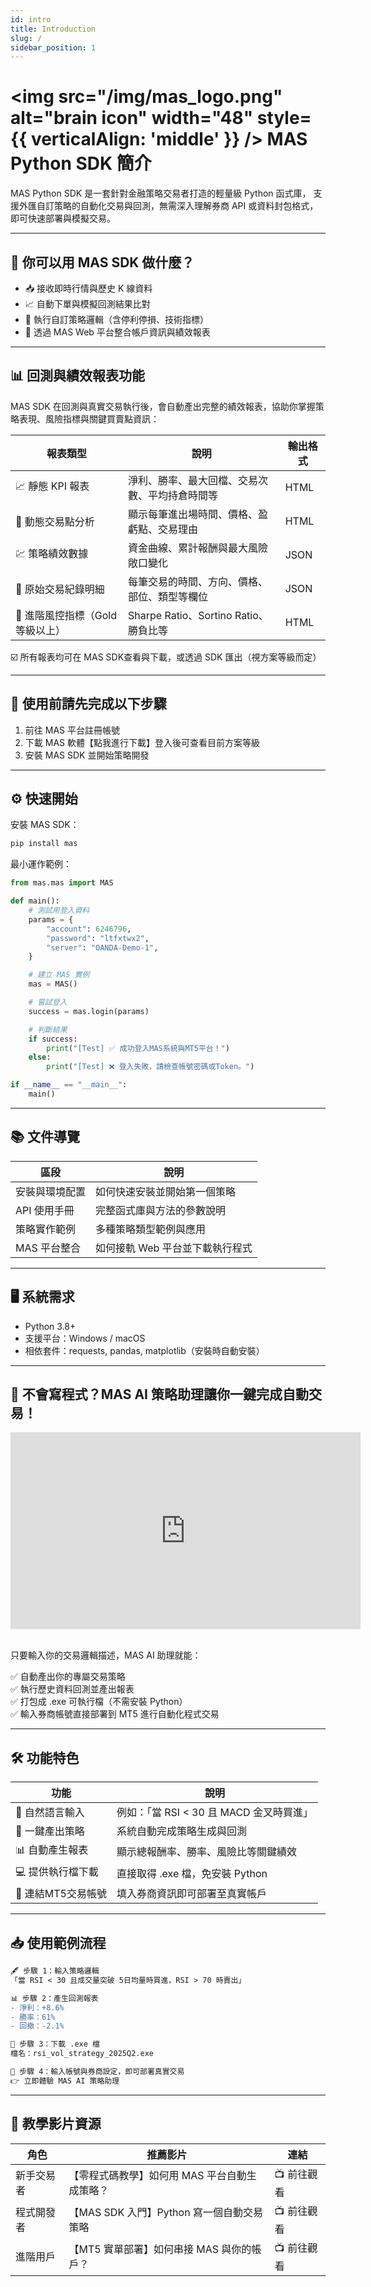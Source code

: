 ```yaml
---
id: intro
title: Introduction
slug: /
sidebar_position: 1
---
```


# <img src="/img/mas_logo.png" alt="brain icon" width="48" style={{ verticalAlign: 'middle' }} /> MAS Python SDK 簡介

MAS Python SDK 是一套針對金融策略交易者打造的輕量級 Python 函式庫，
支援外匯自訂策略的自動化交易與回測，無需深入理解券商 API 或資料封包格式，即可快速部署與模擬交易。

---

## 🚀 你可以用 MAS SDK 做什麼？

- 📥 接收即時行情與歷史 K 線資料
- 📈 自動下單與模擬回測結果比對
- 🧠 執行自訂策略邏輯（含停利停損、技術指標）
- 🔗 透過 MAS Web 平台整合帳戶資訊與績效報表

---

## 📊 回測與績效報表功能

MAS SDK 在回測與真實交易執行後，會自動產出完整的績效報表，協助你掌握策略表現、風險指標與關鍵買賣點資訊：

| 報表類型 | 說明 | 輸出格式 |
|-----------|------|------------|
| 📈 靜態 KPI 報表 | 淨利、勝率、最大回檔、交易次數、平均持倉時間等 | HTML |
| 🧮 動態交易點分析 | 顯示每筆進出場時間、價格、盈虧點、交易理由 | HTML |
| 💹 策略績效數據 | 資金曲線、累計報酬與最大風險敞口變化 | JSON |
| 📘 原始交易紀錄明細 | 每筆交易的時間、方向、價格、部位、類型等欄位 | JSON |
| 🔎 進階風控指標（Gold 等級以上） | Sharpe Ratio、Sortino Ratio、勝負比等 | HTML |

☑️ 所有報表均可在 MAS SDK查看與下載，或透過 SDK 匯出（視方案等級而定）

---

## 🧩 使用前請先完成以下步驟

1. 前往 MAS 平台註冊帳號
3. 下載 MAS 軟體【點我進行下載】登入後可查看目前方案等級
2. 安裝 MAS SDK 並開始策略開發

---

## ⚙️ 快速開始

安裝 MAS SDK：

```bash
pip install mas
```

最小運作範例：

```python
from mas.mas import MAS

def main():
    # 測試用登入資料
    params = {
        "account": 6246796,
        "password": "ltfxtwx2",
        "server": "OANDA-Demo-1",
    }

    # 建立 MAS 實例
    mas = MAS()

    # 嘗試登入
    success = mas.login(params)

    # 判斷結果
    if success:
        print("[Test] ✅ 成功登入MAS系統與MT5平台！")
    else:
        print("[Test] ❌ 登入失敗，請檢查帳號密碼或Token。")

if __name__ == "__main__":
    main()
```

---

## 📚 文件導覽

| 區段 | 說明 |
|------|------|
| 安裝與環境配置 | 如何快速安裝並開始第一個策略 |
| API 使用手冊 | 完整函式庫與方法的參數說明 |
| 策略實作範例 | 多種策略類型範例與應用 |
| MAS 平台整合 | 如何接軌 Web 平台並下載執行程式 |

---

## 🖥️ 系統需求

- Python 3.8+
- 支援平台：Windows / macOS
- 相依套件：requests, pandas, matplotlib（安裝時自動安裝）

---

## 🤖 不會寫程式？MAS AI 策略助理讓你一鍵完成自動交易！

<iframe width="560" height="315" src="https://www.youtube.com/embed/WZJoxikns4Q?si=WUG36ZHWNOzRble4" title="YouTube video player" frameborder="0" allow="accelerometer; autoplay; clipboard-write; encrypted-media; gyroscope; picture-in-picture; web-share" referrerpolicy="strict-origin-when-cross-origin" allowfullscreen></iframe>
<br /><br />

只要輸入你的交易邏輯描述，MAS AI 助理就能：

✅ 自動產出你的專屬交易策略  
✅ 執行歷史資料回測並產出報表  
✅ 打包成 .exe 可執行檔（不需安裝 Python）  
✅ 輸入券商帳號直接部署到 MT5 進行自動化程式交易

---

## 🛠️ 功能特色

| 功能 | 說明 |
|------|------|
| 🧠 自然語言輸入 | 例如：「當 RSI < 30 且 MACD 金叉時買進」 |
| 🔧 一鍵產出策略 | 系統自動完成策略生成與回測 |
| 📊 自動產生報表 | 顯示總報酬率、勝率、風險比等關鍵績效 |
| 💻 提供執行檔下載 | 直接取得 .exe 檔，免安裝 Python |
| 🔐 連結MT5交易帳號 | 填入券商資訊即可部署至真實帳戶 |

---

## 📥 使用範例流程

```diff
🖋 步驟 1：輸入策略邏輯
「當 RSI < 30 且成交量突破 5日均量時買進，RSI > 70 時賣出」

📊 步驟 2：產生回測報表
- 淨利：+8.6%
- 勝率：61%
- 回撤：-2.1%

💾 步驟 3：下載 .exe 檔
檔名：rsi_vol_strategy_2025Q2.exe

🔐 步驟 4：輸入帳號與券商設定，即可部署真實交易
👉 立即體驗 MAS AI 策略助理
```

---

## 🎥 教學影片資源

| 角色 | 推薦影片 | 連結 |
|------|----------|------|
| 新手交易者 | 【零程式碼教學】如何用 MAS 平台自動生成策略？ | 📺 前往觀看 |
| 程式開發者 | 【MAS SDK 入門】Python 寫一個自動交易策略 | 📺 前往觀看 |
| 進階用戶 | 【MT5 實單部署】如何串接 MAS 與你的帳戶？ | 📺 前往觀看 |
